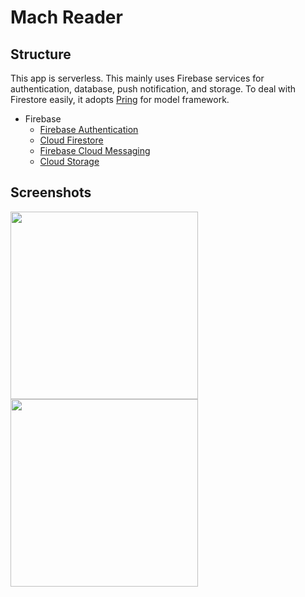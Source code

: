 # Mach Reader

## Structure

This app is serverless. This mainly uses Firebase services for authentication, database, push notification, and storage. To deal with Firestore easily, it adopts [Pring](https://github.com/1amageek/Pring) for model framework.

- Firebase
  - [Firebase Authentication](https://firebase.google.com/docs/auth/)
  - [Cloud Firestore](https://firebase.google.com/docs/firestore/)
  - [Firebase Cloud Messaging](https://firebase.google.com/docs/cloud-messaging/)
  - [Cloud Storage](https://firebase.google.com/docs/storage/)

## Screenshots

<img src="https://github.com/mach-team/mach-reader-ios/blob/master/images/home.png" width="300" />

<img src="https://github.com/mach-team/mach-reader-ios/blob/master/images/mach.gif" width="300" />

